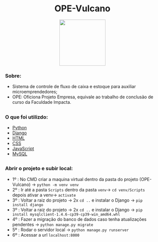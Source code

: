 <h1 align="center"> OPE-Vulcano </h1>
<div align="center"><img height="150em" width="150em" src="https://down.imgspng.com/download/0720/volcano_PNG22.png"/></div> 


<h3> Sobre: </h3>

- Sistema de controle de fluxo de caixa e estoque para auxiliar microemprendedores;
- OPE: Oficiona Projeto Empresa, equivale ao trabalho de conclusão de curso da Faculdade Impacta.

## <h3> O que foi utilizdo:

- <a href="https://www.python.org/doc/">Python</a>
- <a href="https://docs.djangoproject.com/en/3.2/">Django</a>
- <a href="https://developer.mozilla.org/pt-BR/docs/Web/HTML">HTML</a>
- <a href="https://developer.mozilla.org/pt-BR/docs/Web/CSS">CSS</a>
- <a href="https://developer.mozilla.org/pt-BR/docs/Web/JavaScript">JavaScript</a>
- <a href="https://www.mysql.com/">MySQL</a>

## <h3> Abrir o projeto e subir local:

- 1º : No CMD criar a maquina virtual dentro da pasta do projeto (OPE-Vulcano) -> `python -m venv venv`
- 2º : Ir até a pasta `Scripts` dentro da pasta `venv`-> `cd venv/Scripts` depois ativar a venv-> `activate`
- 3º : Voltar a raiz do projeto -> 2x `cd ..` e instalar o Django -> `pip install django`
- 3º : Voltar a raiz do projeto -> 2x `cd ..` e instalar o Django -> `pip install mysqlclient-1.4.6-cp39-cp39-win_amd64.whl`
- 4º : Fazer a migração do banco de dados caso tenha atualizações pendentes -> `python manage.py migrate`
- 5º : Rodar o servidor local -> `python manage.py runserver`
- 6º : Acessar a url `localhost:8000`